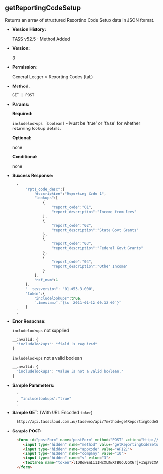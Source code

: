 **getReportingCodeSetup**
----
  Returns an array of structured Reporting Code Setup data in JSON format.
  
* **Version History:**

  TASS v52.5 - Method Added

* **Version:**

  3

* **Permission:**

  General Ledger > Reporting Codes (tab)

* **Method:**

  `GET | POST`
  
*  **Params:**

   **Required:**

   `includelookups [boolean]` -  Must be 'true' or 'false' for whether returning lookup details.
   
   **Optional:**

   none

   **Conditional:**
 
   none

* **Success Response:**

    ```javascript
      {
          "rpt1_code_desc":{
              "description":"Reporting Code 1",
              "lookups":[
                  {
                      "report_code":"01",
                      "report_description":"Income from Fees"
                  },
                  {
                      "report_code":"02",
                      "report_description":"State Govt Grants"
                  },
                  {
                      "report_code":"03",
                      "report_description":"Federal Govt Grants"
                  },
                  {
                      "report_code":"04",
                      "report_description":"Other Income"
                  }
              ],
              "ref_num":1
          },
          "__tassversion": "01.053.3.000",
          "token":{
              "includelookups":true,
              "timestamp":"{ts '2021-01-22 09:32:46'}"
          }
      }
    ```

* **Error Response:**

    `includelookups` not supplied
    ```javascript
    __invalid: {
      "includelookups": "field is required"
    }
    ```

    `includelookups` not a valid boolean
    ```javascript
    __invalid: {
      "includelookups": "Value is not a valid boolean."
    }
    ```
    
* **Sample Parameters:**

  ```javascript
    {
      "includelookups":"true"
    }
  ```

* **Sample GET:** (With URL Encoded `token`)

  ```HTML
    http://api.tasscloud.com.au/tassweb/api/?method=getReportingCodeSetup&appcode=API22&company=10&v=3&token=l1D8owEn111IHcXLRwXTB0oU2GX6rj%2BISqa9zXA8We1Gqx9%2Fzb%2BcbVFartivsDN%2FxGgAIIjtABAYfzYPqTCpLf3gb0nW3h%2FTrPFLMhAdNcVvHD0Gz4FkRj5jRAD1aAGQ
  ```
  
* **Sample POST:**

  ```HTML
    <form id="postForm" name="postForm" method="POST" action="http://api.tasscloud.com.au/tassweb/api/">
       <input type="hidden" name="method" value="getReportingCodeSetup">
       <input type="hidden" name="appcode" value="API22">
       <input type="hidden" name="company" value="10">
       <input type="hidden" name="v" value="3">
       <textarea name="token">l1D8owEn111IHcXLRwXTB0oU2GX6rj+ISqa9zXA8We1Gqx9/zb+cbVFartivsDN/xGgAIIjtABAYfzYPqTCpLf3gb0nW3h/TrPFLMhAdNcVvHD0Gz4FkRj5jRAD1aAGQ</textarea>
    </form>
  ```
